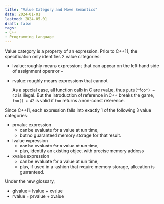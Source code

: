 ```yaml
---
title: "Value Category and Move Semantics"
date: 2024-01-01
lastmod: 2024-05-01
draft: false
tags:
- C++
- Programming Language
---
```


Value category is a property of an expression.
Prior to C++11, the specification only identifies 2 value categories:

- lvalue: roughly means expressions that can appear on the left-hand side of assignment operator `=`
- rvalue: roughly means expressions that cannot

    As a special case, all function calls in C are rvalue, thus `puts("foo") = 42` is illegal.
    But the introduction of reference in C++ breaks the game, `foo() = 42` is valid if `foo` returns a non-const reference.

Since C++11, each expression falls into exactly 1 of the following 3 value categories:

- prvalue expression
    - can be evaluate for a value at run time,
    - but no guaranteed memory storage for that result.
- lvalue expression
    - can be evaluate for a value at run time,
    - plus, identify an existing object with precise memory address
- xvalue expression
    - can be evaluate for a value at run time,
    - plus, if used in a fashion that require memory storage, allocation is guaranteed.

Under the new glossary,
- glvalue = lvalue + xvalue
- rvalue = prvalue + xvalue

